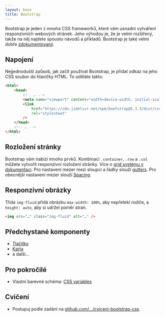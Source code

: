 ```yaml
---
layout: base
title: Bootstrap
---
```


Bootstrap je jeden z mnoha CSS frameworků, které vám usnadní vytváření responzivních webových stránek. Jeho výhodou je, že je velmi rozšířený, takže na něj najdete spoustu návodů a příkladů. Bootstrap je také velmi dobře [zdokumentovaný](https://getbootstrap.com/docs/5.3/getting-started/introduction/).

## Napojení

Nejjednodušší způsob, jak začít používat Bootstrap, je přidat odkaz na jeho CSS soubor do hlavičky HTML. To uděláte takto:

```html
<html>
	<head>
		<!-- … -->
		<meta name="viewport" content="width=device-width, initial-scale=1" />
		<link
			href="https://cdn.jsdelivr.net/npm/bootstrap@5.3.3/dist/css/bootstrap.min.css"
			rel="stylesheet"
		/>
	</head>
	<!-- … -->
</html>
```

## Rozložení stránky

Bootstrap vám nabízí mnoho prvků. Kombinací `.container`, `.row` a `.col` můžete vytvořit responzivní rozložení stránky. Více o [grid systému v dokumentaci](https://getbootstrap.com/docs/5.3/layout/grid/). Pro nastavení mezer mezi sloupci a řádky slouží [gutters](https://getbootstrap.com/docs/5.3/layout/gutters/). Pro obecnější nastavení mezer slouží [Spacing](https://getbootstrap.com/docs/5.3/utilities/spacing/).

## Responzivní obrázky

Třída `img-fluid` přidá obrázku `max-width: 100%`, aby nepřetekl rodiče, a `height: auto`, aby si udržel poměr stran.

```html
<img src="…" class="img-fluid" alt="…" />
```

## Předchystané komponenty

- [Tlačítko](https://getbootstrap.com/docs/5.3/components/buttons/)
- [Karta](https://getbootstrap.com/docs/5.3/components/card/)
- a další…

## Pro pokročilé

- Vlastní barevné schéma: [CSS variables](https://getbootstrap.com/docs/5.3/customize/css-variables/)

## Cvičení

- Postupuj podle zadání na [github.com/…/cviceni-bootstrap-css](https://github.com/Czechitas-podklady-WEB/cviceni-bootstrap-css).
